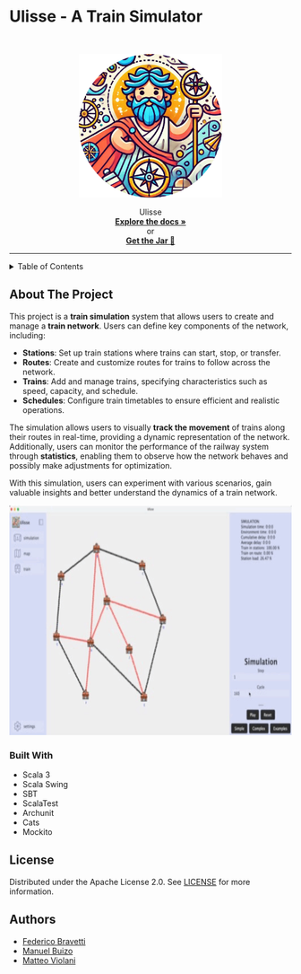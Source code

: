 # Ulisse - A Train Simulator
 <br/>
 <p align="center">
  <a href="https://github.com/dev-pps/pps-23-ulisse">
    <img src="./docs/public/resources/logo.png" alt="Logo" width="256" height="256" />
  </a>
 <p align="center">
    Ulisse
     <br/>
    <a href="https://dev-pps.github.io/pps-23-ulisse/"><strong>Explore the docs »</strong></a>
    <br/>
    or
    <br />
    <a href="https://github.com/dev-pps/pps-23-ulisse/releases/download/v1.40.0/ulisse.jar"><strong>Get the Jar 🚅</strong></a>
 </p>

---

<!-- TABLE OF CONTENTS -->
<details>
  <summary>Table of Contents</summary>
  <ol>
    <li>
      <a href="#about-the-project">About The Project</a>
      <ul>
        <li><a href="#built-with">Built With</a></li>
      </ul>
    </li>
    <li><a href="#license">License</a></li>
    <li><a href="#authors">Authors</a></li>
  </ol>
</details>

## About The Project
This project is a **train simulation** system that allows users to create and manage a **train network**. Users can define key components of the network, including:

- **Stations**: Set up train stations where trains can start, stop, or transfer.
- **Routes**: Create and customize routes for trains to follow across the network.
- **Trains**: Add and manage trains, specifying characteristics such as speed, capacity, and schedule.
- **Schedules**: Configure train timetables to ensure efficient and realistic operations.

The simulation allows users to visually **track the movement** of trains along their routes in real-time, providing a dynamic representation of the network. Additionally, users can monitor the performance of the railway system through **statistics**, enabling them to observe how the network behaves and possibly make adjustments for optimization.

With this simulation, users can experiment with various scenarios, gain valuable insights and better understand the dynamics of a train network.

 <p align="center">
  <a href="https://github.com/dev-pps/pps-23-ulisse">
    <img src="./docs/public/resources/demo/demoGif.gif" alt="Logo" width="640" height="410" />
  </a>

### Built With

- Scala 3
- Scala Swing
- SBT
- ScalaTest
- Archunit
- Cats
- Mockito

<!-- LICENSE -->

## License

Distributed under the Apache License 2.0. See [LICENSE](https://github.com/dev-pps/pps-23-ulisse/blob/docs/report/LICENSE) for more information.

## Authors

- [Federico Bravetti](https://github.com/Fede802)
- [Manuel Buizo](https://github.com/JBmanu)
- [Matteo Violani](https://github.com/TeoV00)